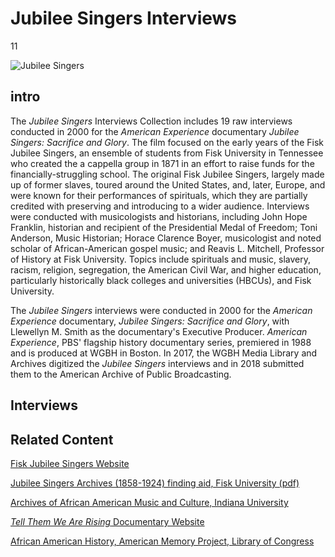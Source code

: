 # Jubilee Singers Interviews

11

![](https://s3.amazonaws.com/openvault.wgbh.org/special_collections/jubilee-singers/AX0006_Jubilee.jpg "Jubilee Singers")

## intro

The <em>Jubilee Singers</em> Interviews Collection includes 19 raw interviews conducted in 2000 for the <em>American Experience</em> documentary <em>Jubilee Singers: Sacrifice and Glory</em>. The film focused on the early years of the Fisk Jubilee Singers, an ensemble of students from Fisk University in Tennessee who created the a cappella group in 1871 in an effort to raise funds for the financially-struggling school. The original Fisk Jubilee Singers, largely made up of former slaves, toured around the United States, and, later, Europe, and were known for their performances of spirituals, which they are partially credited with preserving and introducing to a wider audience. Interviews were conducted with musicologists and historians, including John Hope Franklin, historian and recipient of the Presidential Medal of Freedom; Toni Anderson, Music Historian; Horace Clarence Boyer, musicologist and noted scholar of African-American gospel music; and Reavis L. Mitchell, Professor of History at Fisk University. Topics include spirituals and music, slavery, racism, religion, segregation, the American Civil War, and higher education, particularly historically black colleges and universities (HBCUs), and Fisk University.

The <em>Jubilee Singers</em> interviews were conducted in 2000 for the <em>American Experience</em> documentary, <em>Jubilee Singers: Sacrifice and Glory</em>, with Llewellyn M. Smith as the documentary's Executive Producer. <em>American Experience</em>, PBS' flagship history documentary series, premiered in 1988 and is produced at WGBH in Boston. In 2017, the WGBH Media Library and Archives digitized the <em>Jubilee Singers</em> interviews and in 2018 submitted them to the American Archive of Public Broadcasting.

## Interviews

[](http://localhost:3000/catalog?f[special_collection_tags][]=jubilee-singers)

## Related Content

[Fisk Jubilee Singers Website](http://fiskjubileesingers.org/)

[Jubilee Singers Archives (1858-1924) finding aid, Fisk University (pdf)](https://www.fisk.edu/assets/files/cs/jubilee-singersarchivesoriginal1858-1924.pdf)

[Archives of African American Music and Culture, Indiana University](https://aaamc.indiana.edu/)

[<em>Tell Them We Are Rising</em> Documentary Website](http://www.hbcurising.com/)

[African American History, American Memory Project, Library of Congress](https://memory.loc.gov/ammem/browse/ListSome.php?category=African%20American%20History)

